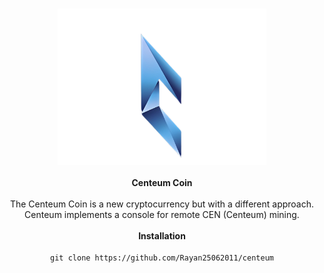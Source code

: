 <h3 align="center"><img src="Centeum.png" alt="logo" height="250px"></h3>

<p align="center">
    <b>Centeum Coin</b><br>
    <br>
    The Centeum Coin is a new cryptocurrency but with a different approach.
    <br>Centeum implements a console for remote CEN (Centeum) mining.
    <br>
    <br>
    <b>Installation</b><br>
    <br>
    <code>git clone https://github.com/Rayan25062011/centeum</code>
</p>
